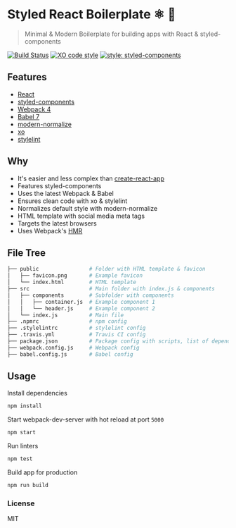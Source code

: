 # Styled React Boilerplate ⚛️ 💅
> Minimal & Modern Boilerplate for building apps with React & styled-components

[![Build Status](https://travis-ci.org/xxczaki/styled-react-boilerplate.svg?branch=master)](https://travis-ci.org/xxczaki/styled-react-boilerplate) 
[![XO code style](https://img.shields.io/badge/code_style-XO-5ed9c7.svg)](https://github.com/xojs/xo)
[![style: styled-components](https://img.shields.io/badge/style-%F0%9F%92%85%20styled--components-orange.svg?colorB=daa357&colorA=db748e)](https://github.com/styled-components/styled-components)

## Features
- [React](https://react.org)
- [styled-components](https://www.styled-components.com/)
- [Webpack 4](https://webpack.js.org/)
- [Babel 7](https://babeljs.io/)
- [modern-normalize](https://github.com/sindresorhus/modern-normalize)
- [xo](https://github.com/xojs/xo)
- [stylelint](https://stylelint.io/)

## Why
- It's easier and less complex than [create-react-app](https://github.com/facebook/create-react-app)
- Features styled-components
- Uses the latest Webpack & Babel
- Ensures clean code with xo & stylelint
- Normalizes default style with modern-normalize
- HTML template with social media meta tags
- Targets the latest browsers
- Uses Webpack's [HMR](https://webpack.js.org/concepts/hot-module-replacement/)

## File Tree
```bash
├── public                # Folder with HTML template & favicon
│   ├── favicon.png       # Example favicon
│   └── index.html        # HTML template
├── src                   # Main folder with index.js & components
│   ├── components        # Subfolder with components
│   │   ├── container.js  # Example component 1
│   │   └── header.js     # Example component 2
│   └── index.js          # Main file
├── .npmrc                # npm config
├── .stylelintrc          # stylelint config
├── .travis.yml           # Travis CI config
├── package.json          # Package config with scripts, list of dependencies etc.
├── webpack.config.js     # Webpack config
├── babel.config.js       # Babel config

```

## Usage
Install dependencies
```bash
npm install
```

Start webpack-dev-server with hot reload at port `5000`
```bash
npm start
```

Run linters
```bash
npm test
```

Build app for production
```bash
npm run build
```

### License

MIT
